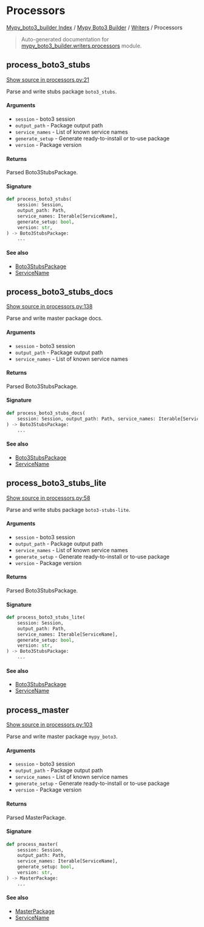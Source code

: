# Processors

[Mypy_boto3_builder Index](../../README.md#mypy_boto3_builder-index) /
[Mypy Boto3 Builder](../index.md#mypy-boto3-builder) /
[Writers](./index.md#writers) /
Processors

> Auto-generated documentation for [mypy_boto3_builder.writers.processors](https://github.com/youtype/mypy_boto3_builder/blob/main/mypy_boto3_builder/writers/processors.py) module.

## process_boto3_stubs

[Show source in processors.py:21](https://github.com/youtype/mypy_boto3_builder/blob/main/mypy_boto3_builder/writers/processors.py#L21)

Parse and write stubs package `boto3_stubs`.

#### Arguments

- `session` - boto3 session
- `output_path` - Package output path
- `service_names` - List of known service names
- `generate_setup` - Generate ready-to-install or to-use package
- `version` - Package version

#### Returns

Parsed Boto3StubsPackage.

#### Signature

```python
def process_boto3_stubs(
    session: Session,
    output_path: Path,
    service_names: Iterable[ServiceName],
    generate_setup: bool,
    version: str,
) -> Boto3StubsPackage:
    ...
```

#### See also

- [Boto3StubsPackage](../structures/boto3_stubs_package.md#boto3stubspackage)
- [ServiceName](../service_name.md#servicename)



## process_boto3_stubs_docs

[Show source in processors.py:138](https://github.com/youtype/mypy_boto3_builder/blob/main/mypy_boto3_builder/writers/processors.py#L138)

Parse and write master package docs.

#### Arguments

- `session` - boto3 session
- `output_path` - Package output path
- `service_names` - List of known service names

#### Returns

Parsed Boto3StubsPackage.

#### Signature

```python
def process_boto3_stubs_docs(
    session: Session, output_path: Path, service_names: Iterable[ServiceName]
) -> Boto3StubsPackage:
    ...
```

#### See also

- [Boto3StubsPackage](../structures/boto3_stubs_package.md#boto3stubspackage)
- [ServiceName](../service_name.md#servicename)



## process_boto3_stubs_lite

[Show source in processors.py:58](https://github.com/youtype/mypy_boto3_builder/blob/main/mypy_boto3_builder/writers/processors.py#L58)

Parse and write stubs package `boto3-stubs-lite`.

#### Arguments

- `session` - boto3 session
- `output_path` - Package output path
- `service_names` - List of known service names
- `generate_setup` - Generate ready-to-install or to-use package
- `version` - Package version

#### Returns

Parsed Boto3StubsPackage.

#### Signature

```python
def process_boto3_stubs_lite(
    session: Session,
    output_path: Path,
    service_names: Iterable[ServiceName],
    generate_setup: bool,
    version: str,
) -> Boto3StubsPackage:
    ...
```

#### See also

- [Boto3StubsPackage](../structures/boto3_stubs_package.md#boto3stubspackage)
- [ServiceName](../service_name.md#servicename)



## process_master

[Show source in processors.py:103](https://github.com/youtype/mypy_boto3_builder/blob/main/mypy_boto3_builder/writers/processors.py#L103)

Parse and write master package `mypy_boto3`.

#### Arguments

- `session` - boto3 session
- `output_path` - Package output path
- `service_names` - List of known service names
- `generate_setup` - Generate ready-to-install or to-use package
- `version` - Package version

#### Returns

Parsed MasterPackage.

#### Signature

```python
def process_master(
    session: Session,
    output_path: Path,
    service_names: Iterable[ServiceName],
    generate_setup: bool,
    version: str,
) -> MasterPackage:
    ...
```

#### See also

- [MasterPackage](../structures/master_package.md#masterpackage)
- [ServiceName](../service_name.md#servicename)

